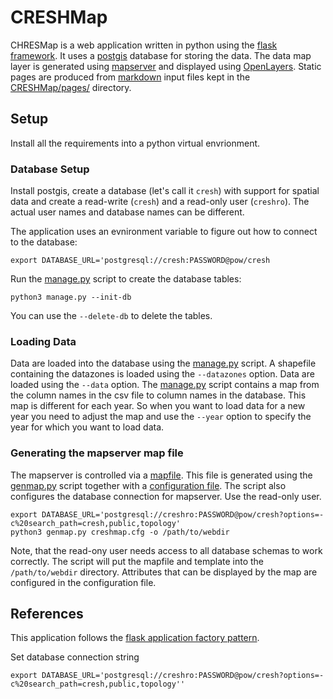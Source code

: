 # CRESHMap
CHRESMap is a web application written in python using the [flask framework](https://flask.palletsprojects.com/en/2.1.x/). It uses a [postgis](https://postgis.net/) database for storing the data. The data map layer is generated using [mapserver](https://mapserver.org/) and displayed using [OpenLayers](https://openlayers.org/). Static pages are produced from [markdown](https://www.markdownguide.org/basic-syntax/) input files kept in the [CRESHMap/pages/](CRESHMap/pages/) directory.

## Setup
Install all the requirements into a python virtual envrionment.

### Database Setup
Install postgis, create a database (let's call it `cresh`) with support for spatial data and create a read-write (`cresh`) and a read-only user (`creshro`). The actual user names and database names can be different. 

The application uses an evnironment variable to figure out how to connect to the database:
```
export DATABASE_URL='postgresql://cresh:PASSWORD@pow/cresh
```
Run the [manage.py](manage.py) script to create the database tables:
```
python3 manage.py --init-db
```
You can use the `--delete-db` to delete the tables.

### Loading Data
Data are loaded into the database using the [manage.py](manage.py) script. A shapefile containing the datazones is loaded using the `--datazones` option. Data are loaded using the `--data` option. The [manage.py](manage.py) script contains a map from the column names in the csv file to column names in the database. This map is different for each year. So when you want to load data for a new year you need to adjust the map and use the `--year` option to specify the year for which you want to load data.

### Generating the mapserver map file
The mapserver is controlled via a [mapfile](https://mapserver.org/mapfile/index.html). This file is generated using the [genmap.py](genmap.py) script together with a [configuration file](creshmap.cfg). The script also configures the database connection for mapserver. Use the read-only user.

```
export DATABASE_URL='postgresql://creshro:PASSWORD@pow/cresh?options=-c%20search_path=cresh,public,topology'
python3 genmap.py creshmap.cfg -o /path/to/webdir
```

Note, that the read-ony user needs access to all database schemas to work correctly. The script will put the mapfile and template into the `/path/to/webdir` directory. Attributes that can be displayed by the map are configured in the configuration file.


## References
This application follows the [flask application factory pattern](https://hackersandslackers.com/flask-application-factory/).


Set database connection string
```
export DATABASE_URL='postgresql://creshro:PASSWORD@pow/cresh?options=-c%20search_path=cresh,public,topology''
```
